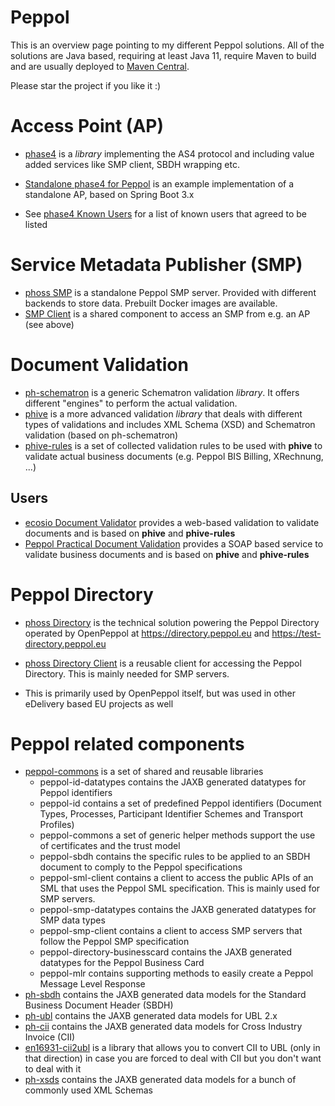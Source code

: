 # Peppol

This is an overview page  pointing to my different Peppol solutions.
All of the solutions are Java based, requiring at least Java 11, require Maven to build and are usually deployed to [Maven Central](https://central.sonatype.com/).

Please star the project if you like it :)

# Access Point (AP)

* [phase4](https://github.com/phax/phase4) is a *library* implementing the AS4 protocol and including value added services like SMP client, SBDH wrapping etc.
* [Standalone phase4 for Peppol](https://github.com/phax/phase4-peppol-standalone) is an example implementation of a standalone AP, based on Spring Boot 3.x

* See [phase4 Known Users](https://github.com/phax/phase4/wiki/Known-Users) for a list of known users that agreed to be listed

# Service Metadata Publisher (SMP)

* [phoss SMP](https://github.com/phax/phoss-smp/) is a standalone Peppol SMP server. Provided with different backends to store data. Prebuilt Docker images are available.
* [SMP Client](https://github.com/phax/peppol-commons?tab=readme-ov-file#peppol-smp-client) is a shared component to access an SMP from e.g. an AP (see above)

# Document Validation

* [ph-schematron](https://github.com/phax/ph-schematron/) is a generic Schematron validation *library*. It offers different "engines" to perform the actual validation.
* [phive](https://github.com/phax/phive) is a more advanced validation *library* that deals with different types of validations and includes XML Schema (XSD) and Schematron validation (based on ph-schematron)
* [phive-rules](https://github.com/phax/phive-rules) is a set of collected validation rules to be used with **phive** to validate actual business documents (e.g. Peppol BIS Billing, XRechnung, ...)

## Users

* [ecosio Document Validator](https://ecosio.com/en/peppol-and-xml-document-validator/) provides a web-based validation to validate documents and is based on **phive** and **phive-rules**
* [Peppol Practical Document Validation](https://peppol.helger.com/public/locale-en_US/menuitem-validation-ws2) provides a SOAP based service to validate business documents and is based on **phive** and **phive-rules**

# Peppol Directory

* [phoss Directory](https://github.com/phax/phoss-directory) is the technical solution powering the Peppol Directory operated by OpenPeppol at https://directory.peppol.eu and https://test-directory.peppol.eu
* [phoss Directory Client](https://github.com/phax/phoss-directory?tab=readme-ov-file#pd-client) is a reusable client for accessing the Peppol Directory. This is mainly needed for SMP servers.

* This is primarily used by OpenPeppol itself, but was used in other eDelivery based EU projects as well

# Peppol related components

* [peppol-commons](https://github.com/phax/peppol-commons) is a set of shared and reusable libraries
    * peppol-id-datatypes contains the JAXB generated datatypes for Peppol identifiers
    * peppol-id contains a set of predefined Peppol identifiers (Document Types, Processes, Participant Identifier Schemes and Transport Profiles)
    * peppol-commons a set of generic helper methods support the use of certificates and the trust model
    * peppol-sbdh contains the specific rules to be applied to an SBDH document to comply to the Peppol specifications
    * peppol-sml-client contains a client to access the public APIs of an SML that uses the Peppol SML specification. This is mainly used for SMP servers.
    * peppol-smp-datatypes contains the JAXB generated datatypes for SMP data types
    * peppol-smp-client contains a client to access SMP servers that follow the Peppol SMP specification
    * peppol-directory-businesscard contains the JAXB generated datatypes for the Peppol Business Card
    * peppol-mlr contains supporting methods to easily create a Peppol Message Level Response
* [ph-sbdh](https://github.com/phax/ph-sbdh)  contains the JAXB generated data models for the Standard Business Document Header (SBDH)
* [ph-ubl](https://github.com/phax/ph-ubl) contains the JAXB generated data models for UBL 2.x
* [ph-cii](https://github.com/phax/ph-cii) contains the JAXB generated data models for Cross Industry Invoice (CII)
* [en16931-cii2ubl](https://github.com/phax/en16931-cii2ubl) is a library that allows you to convert CII to UBL (only in that direction) in case you are forced to deal with CII but you don't want to deal with it
* [ph-xsds](https://github.com/phax/ph-xsds/) contains the JAXB generated data models for a bunch of commonly used XML Schemas

